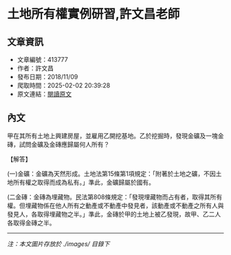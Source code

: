 # 土地所有權實例研習,許文昌老師

## 文章資訊
- 文章編號：413777
- 作者：許文昌
- 發布日期：2018/11/09
- 爬取時間：2025-02-02 20:39:28
- 原文連結：[閱讀原文](https://real-estate.get.com.tw/Columns/detail.aspx?no=413777)

## 內文
甲在其所有土地上興建房屋，並雇用乙開挖基地。乙於挖掘時，發現金礦及一塊金磚，試問金礦及金磚應歸屬何人所有？

【解答】

(一)金礦：金礦為天然形成。土地法第15條第1項規定：「附著於土地之礦，不因土地所有權之取得而成為私有。」準此，金礦歸屬於國有。

(二金磚：金磚為埋藏物。民法第808條規定：「發現埋藏物而占有者，取得其所有權。但埋藏物係在他人所有之動產或不動產中發見者，該動產或不動產之所有人與發見人，各取得埋藏物之半。」準此，金磚於甲的土地上被乙發現，故甲、乙二人各取得金磚之半。

---
*注：本文圖片存放於 ./images/ 目錄下*
